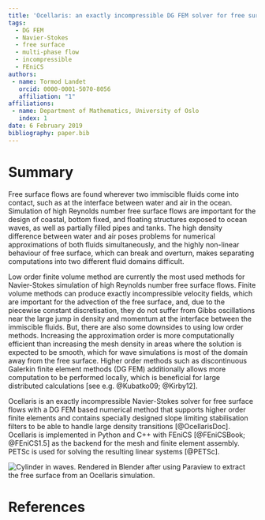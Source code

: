 ```yaml
---
title: 'Ocellaris: an exactly incompressible DG FEM solver for free surface flows'
tags:
  - DG FEM
  - Navier-Stokes
  - free surface
  - multi-phase flow
  - incompressible
  - FEniCS
authors:
 - name: Tormod Landet
   orcid: 0000-0001-5070-8056
   affiliation: "1"
affiliations:
 - name: Department of Mathematics, University of Oslo
   index: 1
date: 6 February 2019
bibliography: paper.bib
---
```


# Summary

Free surface flows are found wherever two immiscible fluids come into contact, such as at the interface between water and air in the ocean. Simulation of high Reynolds number free surface flows are important for the design of coastal, bottom fixed, and floating structures exposed to ocean waves, as well as partially filled pipes and tanks. The high density difference between water and air poses problems for numerical approximations of both fluids simultaneously, and the highly non-linear behaviour of free surface, which can break and overturn, makes separating computations into two different fluid domains difficult.

Low order finite volume method are currently the most used methods for Navier-Stokes simulation of high Reynolds number free surface flows. Finite volume methods can produce exactly incompressible velocity fields, which are important for the advection of the free surface, and, due to the piecewise constant discretisation, they do not suffer from Gibbs oscillations near the large jump in density and momentum at the interface between the immiscible fluids. But, there are also some downsides to using low order methods. Increasing the approximation order is more computationally efficient than increasing the mesh density in areas where the solution is expected to be smooth, which for wave simulations is most of the domain away from the free surface. Higher order methods such as discontinuous Galerkin finite element methods (DG FEM) additionally allows more computation to be performed locally, which is beneficial for large distributed calculations [see e.g. @Kubatko09; @Kirby12].

Ocellaris is an exactly incompressible Navier-Stokes solver for free surface flows with a DG FEM based numerical method that supports higher order finite elements and contains specially designed slope limiting stabilisation filters to be able to handle large density transitions [@OcellarisDoc]. Ocellaris is implemented in Python and C++ with FEniCS [@FEniCSBook; @FEniCS1.5] as the backend for the mesh and finite element assembly. PETSc is used for solving the resulting linear systems [@PETSc].

![Cylinder in waves. Rendered in Blender after using Paraview to extract the free surface from an Ocellaris simulation.](https://ocellarisproject.bitbucket.io/figures/cylinder_in_waves.jpg)

# References
